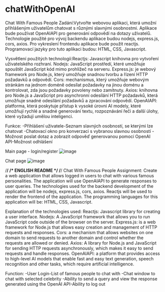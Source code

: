 # chatWithOpenAI
Chat With Famous People
Zadání:Vytvořte webovou aplikaci, která umožní přihlášeným uživatelům chatovat s různými slavnými osobnostmi. 
Aplikace bude používat OpenAIAPI pro generování odpovědí na dotazy uživatelů. 
Technologie použité pro vývoj backendu aplikace budou nodejs, express.js, cors, axios. 
Pro vykreslení frontendu aplikace bude použit reactjs. Programovací jazyky pro tuto aplikaci budou: HTML, CSS, Javascript.

Vysvětlení použitých technologií:Reactjs: Javascript knihovna pro vytvoření uživatelského rozhraní.
Nodejs: JavaScript prostředí, které umožňuje spouštět JavaScript kód mimo prohlížeč na serveru.
Express.js: je webový framework pro Node.js, který umožňuje snadnou tvorbu a řízení HTTP požadavků a odpovědí.
Cors: mechanismus, který umožňuje webovým stránkám na jednom doméně odesílat požadavky na jinou doménu a kontrolovat, zda jsou požadavky povoleny nebo zamítnuty.
Axios: knihovna pro Node.js a JavaScript pro asynchronní odesílání HTTP požadavků, která umožňuje snadné odesílání požadavků a zpracování odpovědí.
OpenAIAPI: platforma, která poskytuje přístup k vysoké úrovni AI modely, které umožňují rychlé a snadné generování textu, rozpoznávání řeči a další úlohy, 
které vyžadují umělou inteligenci.

Funkce:
-Přihlášení uživatele-Seznam slavných osobností, se kterými lze chatovat
-Chatovací okno pro konverzaci s vybranou slavnou osobností
-Možnost poslat dotaz a zobrazit odpověď generovanou pomocí OpenAI API-Možnost odhlášení

Main page - login/register
![image](https://github.com/Ondrej2556/chatWithOpenAI/assets/115801896/5adf29d4-c455-4660-9df5-f2fc4d2ee10e)

Chat page
![image](https://github.com/Ondrej2556/chatWithOpenAI/assets/115801896/358a6bef-3e76-4c84-bf73-e1091c9bf44d)



/**************************************************/
/*            ENGLISH README                      */
/**************************************************/
Chat With Famous People
Assignment: Create a web application that allows logged in users to chat with various famous personalities.
The application will use OpenAIAPI to generate responses to user queries.
The technologies used for the backend development of the application will be nodejs, express.js, cors, axios.
Reactjs will be used to render the frontend of the application. The programming languages for this application will be: HTML, CSS, Javascript.

Explanation of the technologies used: Reactjs: Javascript library for creating a user interface.
Nodejs: A JavaScript framework that allows you to run JavaScript code outside of the browser on the server.
Express.js: is a web framework for Node.js that allows easy creation and management of HTTP requests and responses.
Cors: a mechanism that allows websites on one domain to send requests to another domain and control whether the requests are allowed or denied.
Axios: A library for Node.js and JavaScript for sending HTTP requests asynchronously, which makes it easy to send requests and handle responses.
OpenAIAPI: a platform that provides access to high-level AI models that enable fast and easy text generation, speech recognition and other tasks,
which require artificial intelligence.

Function:
-User Login-List of famous people to chat with
-Chat window to chat with selected celebrity
-Ability to send a query and view the response generated using the OpenAI API-Ability to log out
